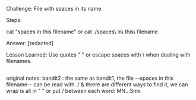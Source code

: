 Challenge: File with spaces in its name.

Steps:

cat "spaces in this filename"
or
cat ./spaces\ in\ this\ filename


Answer:
[redacted]

Lesson Learned: Use quotes " " or escape spaces with \ when dealing with filenames.
##

original notes:
bandit2 : the same as bandit1, the file --spaces in this filename-- can be  read with ./ & threre are different ways to find it, we can wrap is all in " " or put / between each word: MN...Smx
